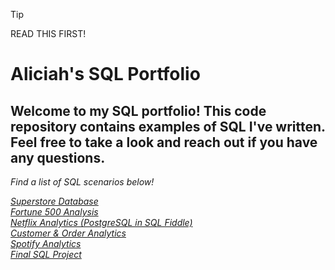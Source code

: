 >[!Tip]
>READ THIS FIRST!

# Aliciah's SQL Portfolio

## Welcome to my SQL portfolio! This code repository contains examples of SQL I've written. Feel free to take a look and reach out if you have any questions.

*Find a list of SQL scenarios below!*

[*Superstore Database*](https://github.com/AliciahSmQL/SQL/blob/main/Superstore%20Database) <br />
[*Fortune 500 Analysis*](https://github.com/AliciahSmQL/SQL/blob/main/Fortune%20500%20Analysis) <br />
[*Netflix Analytics (PostgreSQL in SQL Fiddle)*](https://github.com/AliciahSmQL/SQL/blob/main/Netflix%20Analytics%20(PostgreSQL%20in%20SQL%20Fiddle)) <br />
[*Customer & Order Analytics*](https://github.com/AliciahSmQL/SQL/blob/main/Customer%20%26%20Order%20Analytics) <br />
[*Spotify Analytics*](https://github.com/AliciahSmQL/SQL/blob/main/Spotify%20Analytics) <br />
[*Final SQL Project*](https://github.com/AliciahSmQL/SQL/blob/main/Final%20SQL%20Project) <br />
